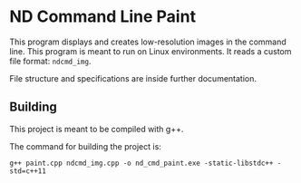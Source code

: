 # ND Command Line Paint

This program displays and creates low-resolution images in the command line. This program is meant to run on Linux environments.
It reads a custom file format: `ndcmd_img`.

File structure and specifications are inside further documentation.
 
## Building

This project is meant to be compiled with g++. 

The command for building the project is:

`g++ paint.cpp ndcmd_img.cpp -o nd_cmd_paint.exe -static-libstdc++ -std=c++11`
 



